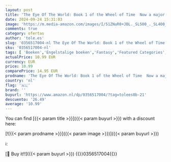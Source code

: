 ```yaml
---
layout: post
title: 'The Eye Of The World: Book 1 of the Wheel of Time  Now a major TV series '
date: 2024-09-24 15:31:03
image: 'https://m.media-amazon.com/images/I/51ZNuR0+JBL._SL500_._SL400_.jpg'
comments: true
category: ofertas
author: 'tole.es'
slug: '0356517004-nl The Eye Of The World: Book 1 of the Wheel of Time Now a...'
sku: '0356517004-nl'
tags: [ 'Boeken','Engelstalige boeken','Fantasy','Featured Categories','Genrefictie','Literatuur & fictie','Sciencefiction en fantasie','🇳🇱', ]
actualPrice: 10.99 EUR
currency: EUR
price: 10.99
comparePrice: 14.95 EUR
prodname: 'The Eye Of The World: Book 1 of the Wheel of Time  Now a major TV series '
country: 'nl'
flag: '🇳🇱'
brand: ''
buyurl: 'https://www.amazon.nl/dp/0356517004/?tag=tolees0b-21'
descuento: '26.49'
average: '10.99'
---
```


You can find [{{< param title >}}]({{< param buyurl >}}) with a discount here:

[![{{< param prodname >}}]({{< param image >}})]({{< param buyurl >}})

ℹ️:


[🛒 Buy it!!]({{< param buyurl >}})
{{<world>}}0356517004{{</world>}}
